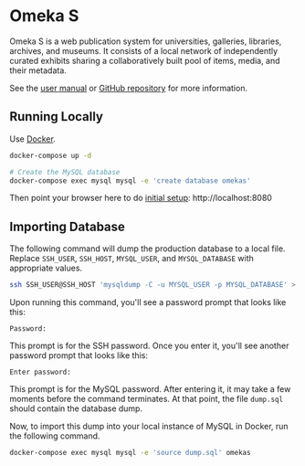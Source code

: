 # Omeka S

Omeka S is a web publication system for universities, galleries, libraries,
archives, and museums. It consists of a local network of independently curated
exhibits sharing a collaboratively built pool of items, media, and their metadata.

See the [user manual](https://omeka.org/s/docs/user-manual) or [GitHub
repository](https://github.com/omeka/omeka-s) for more information.

## Running Locally

Use [Docker](https://www.docker.com/).

```sh
docker-compose up -d

# Create the MySQL database
docker-compose exec mysql mysql -e 'create database omekas'
```

Then point your browser here to do [initial
setup](https://omeka.org/s/docs/user-manual/install/#initial-setup):
http://localhost:8080

## Importing Database

The following command will dump the production database to a local file.
Replace `SSH_USER`, `SSH_HOST`, `MYSQL_USER`, and `MYSQL_DATABASE` with
appropriate values.

```sh
ssh SSH_USER@SSH_HOST 'mysqldump -C -u MYSQL_USER -p MYSQL_DATABASE' > dump.sql
```

Upon running this command, you'll see a password prompt that looks like this:

```
Password: 
```

This prompt is for the SSH password. Once you enter it, you'll see another
password prompt that looks like this:

```
Enter password:
```

This prompt is for the MySQL password. After entering it, it may take a few
moments before the command terminates. At that point, the file `dump.sql`
should contain the database dump.

Now, to import this dump into your local instance of MySQL in Docker, run the
following command.

```sh
docker-compose exec mysql mysql -e 'source dump.sql' omekas
```
